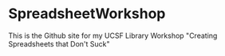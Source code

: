 # SpreadsheetWorkshop

This is the Github site for my UCSF Library Workshop "Creating Spreadsheets that Don't Suck"
